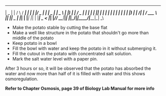  ____  _        _    ____ _____ _   _  ___  _     ____  _____ ____  
|  _ \| |      / \  / ___| ____| | | |/ _ \| |   |  _ \| ____|  _ \ 
| |_) | |     / _ \| |   |  _| | |_| | | | | |   | | | |  _| | |_) |
|  __/| |___ / ___ \ |___| |___|  _  | |_| | |___| |_| | |___|  _ < 
|_|   |_____/_/   \_\____|_____|_| |_|\___/|_____|____/|_____|_| \_\

- Make the potato stable by cutting the base flat 
- Make a well like structure in the potato that shouldn't go more than middle of the potato 
- Keep potato in a bowl 
- Fill the bowl with water and keep the potato in it without submerging it. 
- Fill the cutout in the potato with concentrated salt solution. 
- Mark the salt water level with a paper pin. 

After 3 hours or so, it will be observed that the potato has absorbed the water and now more than half of it is filled with water and this shows osmoregulation. 

**Refer to Chapter Osmosis, page 39 of Biology Lab Manual for more info**
